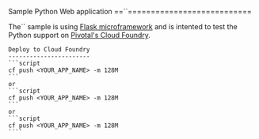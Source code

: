Sample Python Web application
==``===========================

The`` sample is using [Flask microframework](http://flask.pocoo.org/) and is intented to test the Python support on [Pivotal's Cloud Foundry](https://run.pivotal.io/).
`````
Deploy to Cloud Foundry
-----------------------
```script
cf push <YOUR_APP_NAME> -m 128M
```
or
```script
cf push <YOUR_APP_NAME> -m 128M
```
or
```script
cf push <YOUR_APP_NAME> -m 128M
````
